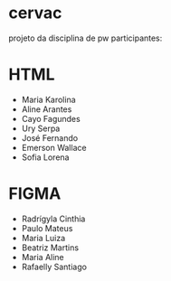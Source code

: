 # cervac
projeto da disciplina de pw
participantes:

# HTML

- Maria Karolina
- Aline Arantes
- Cayo Fagundes
- Ury Serpa
- José Fernando
- Emerson Wallace
- Sofia Lorena
‌

# FIGMA

- Radrígyla Cinthia
- Paulo Mateus
- Maria Luiza
- Beatriz Martins
- Maria Aline
- Rafaelly Santiago
